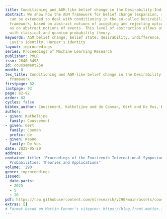 ```yaml
---
title: Conditioning and AGM-like belief change in the Desirability-Indifference framework
abstract: We show how the AGM framework for belief change (expansion, revision, contraction)
  can be extended to deal with conditioning in the so-called Desirability-Indifference
  framework, based on abstract notions of accepting and rejecting options, as well
  as on abstract notions of events. This level of abstraction allows us to deal simultaneously
  with classical and quantum probability theory.
keywords: AGM belief change, belief state, desirability, indifference, conditioning,
  Levi's identity, Harper's identity
layout: inproceedings
series: Proceedings of Machine Learning Research
publisher: PMLR
issn: 2640-3498
id: coussement25a
month: 0
tex_title: Conditioning and AGM-like belief change in the Desirability-Indifference
  framework
firstpage: 82
lastpage: 92
page: 82-92
order: 82
cycles: false
bibtex_author: Coussement, Kathelijne and de Cooman, Gert and De Vos, Keano
author:
- given: Kathelijne
  family: Coussement
- given: Gert
  family: Cooman
  prefix: de
- given: Keano
  family: De Vos
date: 2025-05-20
address:
container-title: 'Proceedings of the Fourteenth International Symposium on Imprecise
  Probabilities: Theories and Applications'
volume: '290'
genre: inproceedings
issued:
  date-parts:
  - 2025
  - 5
  - 20
pdf: https://raw.githubusercontent.com/mlresearch/v290/main/assets/coussement25a/coussement25a.pdf
extras: []
# Format based on Martin Fenner's citeproc: https://blog.front-matter.io/posts/citeproc-yaml-for-bibliographies/
---
```

